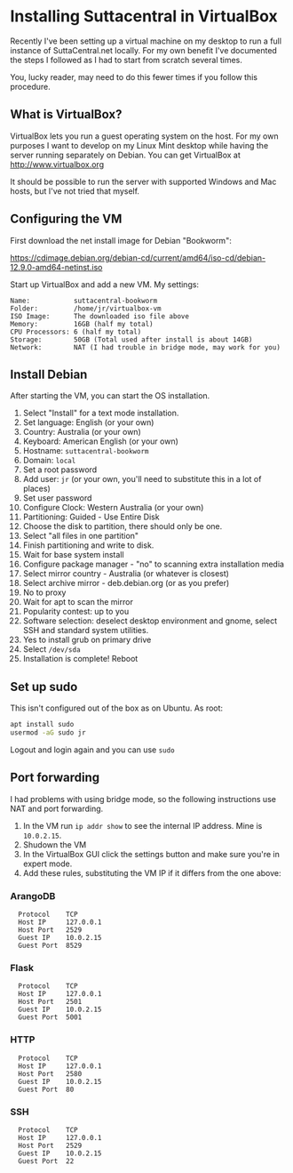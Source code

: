 # Installing Suttacentral in VirtualBox

Recently I've been setting up a virtual machine on my desktop to run a
full instance of SuttaCentral.net locally. For my own benefit I've 
documented the steps I followed as I had to start from scratch several times.

You, lucky reader, may need to do this fewer times if you follow this procedure.

## What is VirtualBox?

VirtualBox lets you run a guest operating system on the host. For my own purposes
I want to develop on my Linux Mint desktop while having the server running separately
on Debian. You can get VirtualBox at http://www.virtualbox.org

It should be possible to run the server with supported Windows and Mac hosts, but I've
not tried that myself. 

## Configuring the VM

First download the net install image for Debian "Bookworm":

https://cdimage.debian.org/debian-cd/current/amd64/iso-cd/debian-12.9.0-amd64-netinst.iso

Start up VirtualBox and add a new VM. My settings:

```
Name:           suttacentral-bookworm
Folder:         /home/jr/virtualbox-vm
ISO Image:      The downloaded iso file above
Memory:         16GB (half my total)
CPU Processors: 6 (half my total)
Storage:        50GB (Total used after install is about 14GB)
Network:        NAT (I had trouble in bridge mode, may work for you)
```

## Install Debian

After starting the VM, you can start the OS installation. 

1. Select "Install" for a text mode installation.
2. Set language: English (or your own)
3. Country: Australia (or your own)
4. Keyboard: American English (or your own)
5. Hostname: `suttacentral-bookworm`
6. Domain: `local`
7. Set a root password
8. Add user: `jr` (or your own, you'll need to substitute this in a lot of places)
9. Set user password
10. Configure Clock: Western Australia (or your own)
11. Partitioning: Guided - Use Entire Disk
12. Choose the disk to partition, there should only be one.
13. Select "all files in one partition"
14. Finish partitioning and write to disk.
15. Wait for base system install
16. Configure package manager - "no" to scanning extra installation media
17. Select mirror country - Australia (or whatever is closest)
18. Select archive mirror - deb.debian.org (or as you prefer)
19. No to proxy
20. Wait for apt to scan the mirror
21. Popularity contest: up to you
22. Software selection: deselect desktop environment and gnome, select SSH and standard system utilities.
23. Yes to install grub on primary drive
24. Select `/dev/sda`
25. Installation is complete! Reboot

## Set up sudo

This isn't configured out of the box as on Ubuntu. As root:

```bash
apt install sudo
usermod -aG sudo jr
```

Logout and login again and you can use `sudo`

## Port forwarding

I had problems with using bridge mode, so the following instructions use NAT
and port forwarding. 

1. In the VM run `ip addr show` to see the internal IP address. Mine is `10.0.2.15`.
2. Shudown the VM
3. In the VirtualBox GUI click the settings button and make sure you're in expert mode.
4. Add these rules, substituting the VM IP if it differs from the one above:

### ArangoDB
```
  Protocol    TCP
  Host IP     127.0.0.1
  Host Port   2529
  Guest IP    10.0.2.15
  Guest Port  8529
```

### Flask
```
  Protocol    TCP
  Host IP     127.0.0.1
  Host Port   2501
  Guest IP    10.0.2.15
  Guest Port  5001
```

### HTTP
```
  Protocol    TCP
  Host IP     127.0.0.1
  Host Port   2580
  Guest IP    10.0.2.15
  Guest Port  80
```

### SSH
```
  Protocol    TCP
  Host IP     127.0.0.1
  Host Port   2529
  Guest IP    10.0.2.15
  Guest Port  22
```
